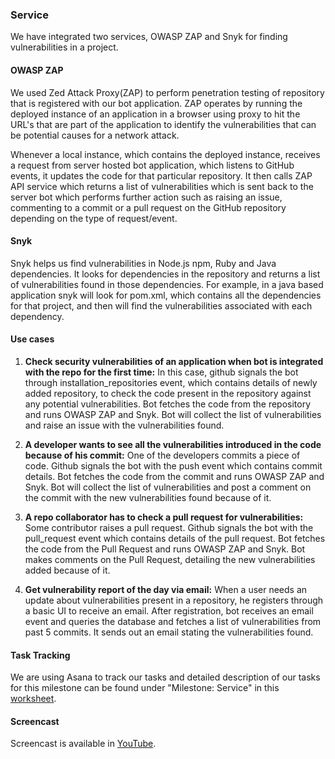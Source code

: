 ### Service

We have integrated two services, OWASP ZAP and Snyk for finding vulnerabilities in a project.

#### OWASP ZAP
We used Zed Attack Proxy(ZAP) to perform penetration testing of repository that is registered with our bot application. ZAP operates by running the deployed instance of an application in a browser using proxy to hit the URL's that are part of the application to identify the vulnerabilities that can be potential causes for a network attack.

Whenever a local instance, which contains the deployed instance, receives a request from server hosted bot application, which listens to GitHub events, it updates the code for that particular repository. It then calls ZAP API service which returns a list of vulnerabilities which is sent back to the server bot which performs further action such as raising an issue, commenting to a commit or a pull request on the GitHub repository depending on the type of request/event.

#### Snyk
Snyk helps us find vulnerabilities in Node.js npm, Ruby and Java dependencies. It looks for dependencies in the repository and returns a list of vulnerabilities found in those dependencies. For example, in a java based application snyk will look for pom.xml, which contains all the dependencies for that project, and then will find the vulnerabilities associated with each dependency.

#### Use cases

1. __Check security vulnerabilities of an application when bot is integrated with the repo for the first time:__ In this case, github signals the bot through installation_repositories event, which contains details of newly added repository, to check the code present in the repository against any potential vulnerabilities. Bot fetches the code from the repository and runs OWASP ZAP and Snyk. Bot will collect the list of vulnerabilities and raise an issue with the vulnerabilities found.

2. __A developer wants to see all the vulnerabilities introduced in the code because of his commit:__ One of the developers commits a piece of code. Github signals the bot with the push event which contains commit details. Bot fetches the code from the commit and runs OWASP ZAP and Snyk. Bot will collect the list of vulnerabilities and post a comment on the commit with the new vulnerabilities found because of it.

3. __A repo collaborator has to check a pull request for vulnerabilities:__ Some contributor raises a pull request. Github signals the bot with the pull_request event which contains details of the pull request. Bot fetches the code from the Pull Request and runs OWASP ZAP and Snyk. Bot makes comments on the Pull Request, detailing the new vulnerabilities added because of it.

4. __Get vulnerability report of the day via email:__ When a user needs an update about vulnerabilities present in a repository, he registers through a basic UI to receive an email. After registration, bot receives an email event and queries the database and fetches a list of vulnerabilities from past 5 commits. It sends out an email stating the vulnerabilities found.

#### Task Tracking
We are using Asana to track our tasks and detailed description of our tasks for this milestone can be found under "Milestone: Service" in this [worksheet](WORKSHEET.md).

#### Screencast
Screencast is available in [YouTube](https://youtu.be/QWTKwQYfV18).
